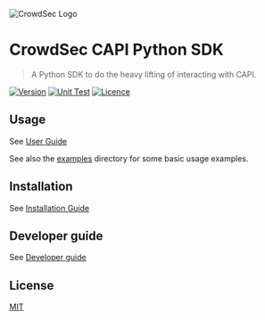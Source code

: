 ![CrowdSec Logo](https://raw.githubusercontent.com/crowdsecurity/python-capi-sdk/main/docs/images/logo_crowdsec.png)

# CrowdSec CAPI Python SDK

> A Python SDK to do the heavy lifting of interacting with CAPI. 

[![Version](https://img.shields.io/github/v/release/crowdsecurity/python-capi-sdk)](https://github.com/crowdsecurity/python-capi-sdk/releases/)
[![Unit Test](https://github.com/crowdsecurity/python-capi-sdk/actions/workflows/unittests.yml/badge.svg)](https://github.com/crowdsecurity/python-capi-sdk/actions/workflows/unittests.yml)
[![Licence](https://img.shields.io/github/license/crowdsecurity/python-capi-sdk)](https://github.com/crowdsecurity/python-capi-sdk/blob/main/LICENSE)

## Usage

See [User Guide](https://github.com/crowdsecurity/python-capi-sdk/blob/main/docs/USER_GUIDE.md)

See also the [examples](https://github.com/crowdsecurity/python-capi-sdk/blob/main/examples) directory for some basic usage examples.

## Installation

See [Installation Guide](https://github.com/crowdsecurity/python-capi-sdk/blob/main/docs/INSTALLATION_GUIDE.md)

## Developer guide

See [Developer guide](https://github.com/crowdsecurity/python-capi-sdk/blob/main/docs/DEVELOPER.md)


## License

[MIT](https://github.com/crowdsecurity/python-capi-sdk/blob/main/LICENSE)
